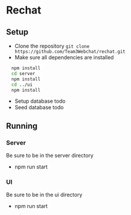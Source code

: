 # Rechat

## Setup
* Clone the repository `git clone https://github.com/Team3Webchat/rechat.git`
* Make sure all dependencies are installed
```sh
  npm install
  cd server
  npm install
  cd ../ui
  npm install
```
* Setup database todo
* Seed database todo

## Running 
### Server
Be sure to be in the server directory
* npm run start

### UI
Be sure to be in the ui directory
* npm run start
